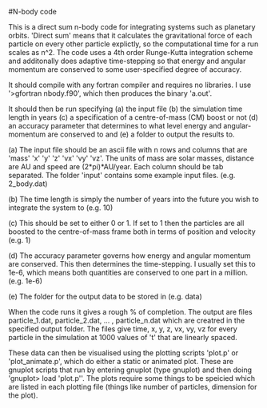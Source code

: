 #N-body code

This is a direct sum n-body code for integrating systems such as planetary orbits. 'Direct sum' means that it calculates the gravitational force of each particle on every other particle explictly, so the computational time for a run scales as n^2. The code uses a 4th order Runge-Kutta integration scheme and additonally does adaptive time-stepping so that energy and angular momentum are conserved to some user-specified degree of accuracy.

It should compile with any fortran compiler and requires no libraries. I use '>gfortran nbody.f90', which then produces the binary 'a.out'.

It should then be run specifying (a) the input file (b) the simulation time length in years (c) a specification of a centre-of-mass (CM) boost or not (d) an accuracy parameter that determines to what level energy and angular-momentum are conserved to and (e) a folder to output the results to.

(a) The input file should be an ascii file with n rows and columns that are 'mass' 'x' 'y' 'z' 'vx' 'vy' 'vz'. The units of mass are solar masses, distance are AU and speed are (2*pi)*AU/year. Each column should be tab separated. The folder 'input' contains some example input files. (e.g. 2_body.dat)

(b) The time length is simply the number of years into the future you wish to integrate the system to (e.g. 10)

(c) This should be set to either 0 or 1. If set to 1 then the particles are all boosted to the centre-of-mass frame both in terms of position and velocity (e.g. 1)

(d) The accuracy parameter governs how energy and angular momentum are conserved. This then determines the time-stepping. I usually set this to 1e-6, which means both quantities are conserved to one part in a million. (e.g. 1e-6)

(e) The folder for the output data to be stored in (e.g. data)

When the code runs it gives a rough % of completion. The output are files particle_1.dat, particle_2.dat, ... , particle_n.dat which are creatred in the specified output folder. The files give time, x, y, z, vx, vy, vz for every particle in the simulation at 1000 values of 't' that are linearly spaced.

These data can then be visualised using the plotting scripts 'plot.p' or 'plot_animate.p', which do either a static or animated plot. These are gnuplot scripts that run by entering gnuplot (type gnuplot) and then doing 'gnuplot> load 'plot.p''. The plots require some things to be speicied which are listed in each plotting file (things like number of particles, dimension for the plot).